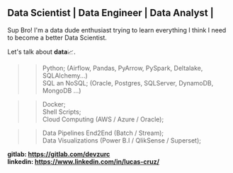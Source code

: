 ## Data Scientist | Data Engineer | Data Analyst |

Sup Bro!
I'm a data dude enthusiast trying to learn everything I think I need to become a better Data Scientist.

Let's talk about <b>data</b>📈.

>> Python; (Airflow, Pandas, PyArrow, PySpark, Deltalake, SQLAlchemy...)<br>
>> SQL an NoSQL; (Oracle, Postgres, SQLServer, DynamoDB, MongoDB ...) <br>

>> Docker; <br>
>> Shell Scripts;<br>
>> Cloud Computing (AWS / Azure / Oracle); <br>

>> Data Pipelines End2End (Batch / Stream); <br>
>> Data Visualizations (Power B.I / QlikSense / Superset); <br>

<b>gitlab: https://gitlab.com/devzurc</b><br>
<b>linkedin: https://www.linkedin.com/in/lucas-cruz/</b>




